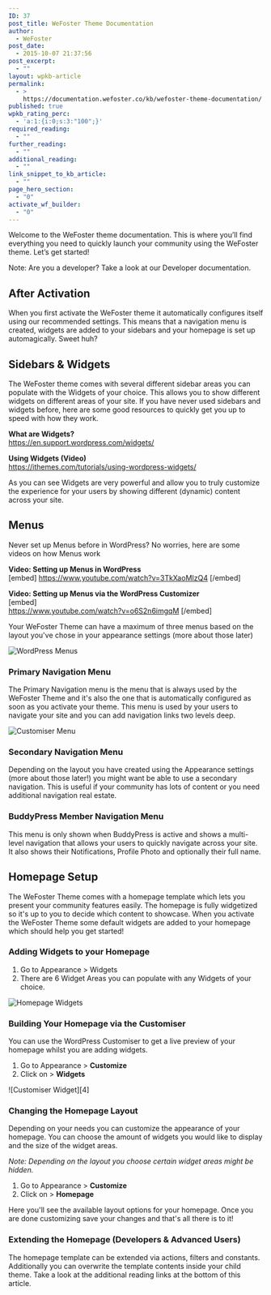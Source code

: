```yaml
---
ID: 37
post_title: WeFoster Theme Documentation
author:
  - WeFoster
post_date:
  - 2015-10-07 21:37:56
post_excerpt:
  - ""
layout: wpkb-article
permalink:
  - >
    https://documentation.wefoster.co/kb/wefoster-theme-documentation/
published: true
wpkb_rating_perc:
  - 'a:1:{i:0;s:3:"100";}'
required_reading:
  - ""
further_reading:
  - ""
additional_reading:
  - ""
link_snippet_to_kb_article:
  - ""
page_hero_section:
  - "0"
activate_wf_builder:
  - "0"
---
```

Welcome to the WeFoster theme documentation. This is where you’ll find everything you need to quickly launch your community using the WeFoster theme. Let’s get started!

Note: Are you a developer? Take a look at our Developer documentation.

## After Activation

When you first activate the WeFoster theme it automatically configures itself using our recommended settings. This means that a navigation menu is created, widgets are added to your sidebars and your homepage is set up automagically. Sweet huh?

## Sidebars & Widgets

The WeFoster theme comes with several different sidebar areas you can populate with the Widgets of your choice. This allows you to show different widgets on different areas of your site. If you have never used sidebars and widgets before, here are some good resources to quickly get you up to speed with how they work.

**What are Widgets?**  
https://en.support.wordpress.com/widgets/

**Using Widgets (Video)**  
https://ithemes.com/tutorials/using-wordpress-widgets/

As you can see Widgets are very powerful and allow you to truly customize the experience for your users by showing different (dynamic) content across your site.

## Menus

Never set up Menus before in WordPress? No worries, here are some videos on how Menus work

**Video: Setting up Menus in WordPress**  
[embed] https://www.youtube.com/watch?v=3TkXaoMIzQ4 [/embed]

**Video: Setting up Menus via the WordPress Customizer**  
[embed]  
https://www.youtube.com/watch?v=o6S2n6imgqM [/embed]

Your WeFoster Theme can have a maximum of three menus based on the layout you've chose in your appearance settings (more about those later)

![WordPress Menus][1]

### Primary Navigation Menu

The Primary Navigation menu is the menu that is always used by the WeFoster Theme and it's also the one that is automatically configured as soon as you activate your theme. This menu is used by your users to navigate your site and you can add navigation links two levels deep.

![Customiser Menu][2]

### Secondary Navigation Menu

Depending on the layout you have created using the Appearance settings (more about those later!) you might want be able to use a secondary navigation. This is useful if your community has lots of content or you need additional navigation real estate.

### BuddyPress Member Navigation Menu

This menu is only shown when BuddyPress is active and shows a multi-level navigation that allows your users to quickly navigate across your site. It also shows their Notifications, Profile Photo and optionally their full name.

## Homepage Setup

The WeFoster Theme comes with a homepage template which lets you present your community features easily. The homepage is fully widgetized so it's up to you to decide which content to showcase. When you activate the WeFoster Theme some default widgets are added to your homepage which should help you get started!

### Adding Widgets to your Homepage

1.  Go to Appearance > Widgets
2.  There are 6 Widget Areas you can populate with any Widgets of your choice.

![Homepage Widgets][3]

### Building Your Homepage via the Customiser

You can use the WordPress Customiser to get a live preview of your homepage whilst you are adding widgets.

1.  Go to Appearance > **Customize**
2.  Click on > **Widgets**

!\[Customiser Widget\]\[4\]

### Changing the Homepage Layout

Depending on your needs you can customize the appearance of your homepage. You can choose the amount of widgets you would like to display and the size of the widget areas.

*Note: Depending on the layout you choose certain widget areas might be hidden.*

1.  Go to Appearance > **Customize**
2.  Click on > **Homepage**

Here you'll see the available layout options for your homepage. Once you are done customizing save your changes and that's all there is to it!

### Extending the Homepage (Developers & Advanced Users)

The homepage template can be extended via actions, filters and constants. Additionally you can overwrite the template contents inside your child theme. Take a look at the additional reading links at the bottom of this article.

 [1]: https://raw.githubusercontent.com/WeFoster/Documentation/master/screenshots/menu-options.png
 [2]: https://raw.githubusercontent.com/WeFoster/Documentation/master/screenshots/menu-customiser.gif
 [3]: https://raw.githubusercontent.com/WeFoster/Documentation/master/screenshots/homepage-widgets.png